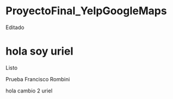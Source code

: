# ProyectoFinal_YelpGoogleMaps
Editado


hola soy uriel
=======
Listo


Prueba Francisco Rombini

hola cambio 2 uriel